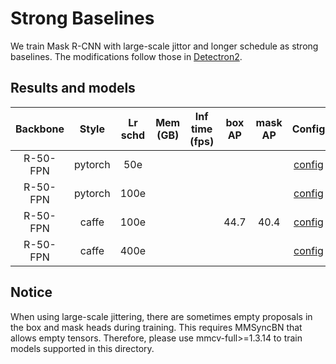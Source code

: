 # Strong Baselines

We train Mask R-CNN with large-scale jittor and longer schedule as strong baselines.
The modifications follow those in [Detectron2](https://github.com/facebookresearch/detectron2/tree/master/configs/new_baselines).

## Results and models

|    Backbone     |  Style  | Lr schd | Mem (GB) | Inf time (fps) | box AP | mask AP | Config | Download |
| :-------------: | :-----: | :-----: | :------: | :------------: | :----: | :-----: | :------: | :--------: |
|    R-50-FPN     | pytorch |   50e   |          |                |        |         |  [config](./mask_rcnn_r50_fpn_syncbn-all_rpn-2conv_lsj_50e_coco.py) | [model]() &#124; [log]() |
|    R-50-FPN     | pytorch |   100e  |          |                |        |         |  [config](./mask_rcnn_r50_fpn_syncbn-all_rpn-2conv_lsj_100e_coco.py) | [model]() &#124; [log]() |
|    R-50-FPN     | caffe |   100e  |          |                |   44.7  |  40.4   |  [config](./mask_rcnn_r50_caffe_fpn_syncbn-all_rpn-2conv_lsj_100e_coco.py) | [model]() &#124; [log]() |
|    R-50-FPN     | caffe |   400e  |          |                |        |         |  [config](./mask_rcnn_r50_caffe_fpn_syncbn-all_rpn-2conv_lsj_400e_coco.py) | [model]() &#124; [log]() |

## Notice

When using large-scale jittering, there are sometimes empty proposals in the box and mask heads during training.
This requires MMSyncBN that allows empty tensors. Therefore, please use mmcv-full>=1.3.14 to train models supported in this directory.

